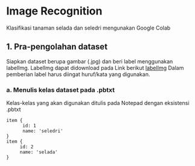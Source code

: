 # Image Recognition
Klasifikasi tanaman selada dan seledri mengunakan Google Colab

## 1. Pra-pengolahan dataset
Siapkan dataset berupa gambar (.jpg) dan beri label menggunakan labelImg. LabelImg dapat didownload pada Link berikut [labelImg](https://github.com/tzutalin/labelImg)
Dalam pemberian label harus diingat huruf/kata yang digunakan.

### a. Menulis kelas dataset pada .pbtxt
Kelas-kelas yang akan digunakan ditulis pada Notepad dengan eksistensi .pbtxt

```
item {
      id: 1
      name: 'seledri'
}
item {
     id: 2
     name: 'selada'
}
```
